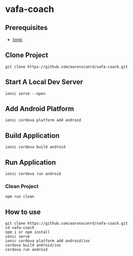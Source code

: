 # vafa-coach

## Prerequisites
- [Ionic](https://ionicframework.com/docs/v3/intro/installation/)

## Clone Project
```
git clone https://github.com/aaronsconrd/vafa-coach.git
```

## Start A Local Dev Server
```
ionic serve --open
```

## Add Android Platform
```
ionic cordova platform add android
```

## Build Application
```
ionic cordova build android
```

## Run Application
```
ionic cordova run android
```

### Clean Project
```
npm run clean
```

## How to use
```
git clone https://github.com/aaronsconrd/vafa-coach.git
cd vafa-coach
npm i or npm install
ionic serve
ionic cordova platform add android/ios
cordova build android/ios
cordova run android
```
